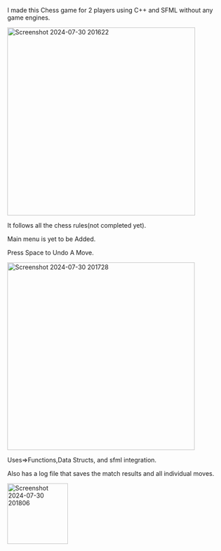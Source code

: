I made this Chess game for 2 players using C++ and SFML without any game engines.

  <img width="428" alt="Screenshot 2024-07-30 201622" src="https://github.com/user-attachments/assets/7c5946df-d2a6-4ff6-9e0b-c47d4ef183c2">
  
  
It follows all the chess rules(not completed yet).

Main menu is yet to be Added.

Press Space to Undo A Move.

<img width="427" alt="Screenshot 2024-07-30 201728" src="https://github.com/user-attachments/assets/ff2e26e4-b5b9-4fab-b4e8-6fde50e46c94">


Uses=>Functions,Data Structs, and sfml integration.

Also has a log file that saves the match results and all individual moves.

<img width="138" alt="Screenshot 2024-07-30 201806" src="https://github.com/user-attachments/assets/3619552b-bb1f-47ff-b9c5-3325abe5ad84">
